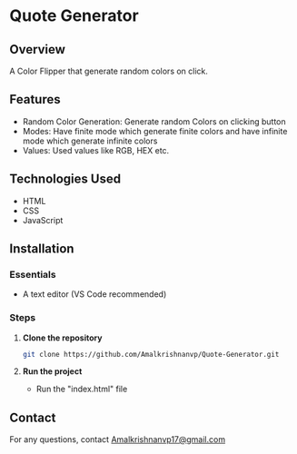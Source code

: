 # Quote Generator

## Overview

A Color Flipper that generate random colors on click.

## Features

- Random Color Generation: Generate random Colors on clicking button
- Modes: Have finite mode which generate finite colors and have infinite mode which generate infinite colors
- Values: Used values like RGB, HEX etc.

## Technologies Used

  - HTML
  - CSS
  - JavaScript

## Installation

### Essentials

- A text editor (VS Code recommended)

### Steps

1. **Clone the repository**

   ```bash
   git clone https://github.com/Amalkrishnanvp/Quote-Generator.git
   ```

2. **Run the project**

   - Run the "index.html" file

## Contact

For any questions, contact Amalkrishnanvp17@gmail.com
